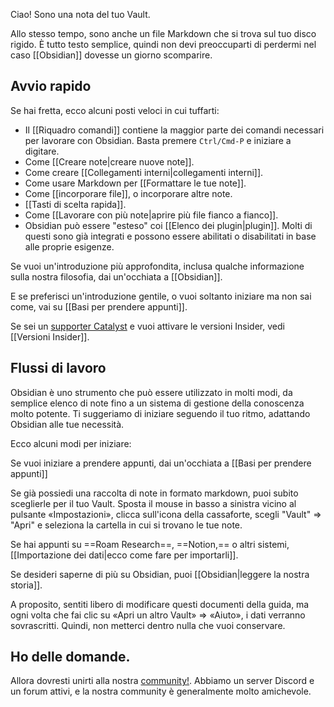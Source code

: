 Ciao! Sono una nota del tuo Vault.

Allo stesso tempo, sono anche un file Markdown che si trova sul tuo disco rigido. È tutto testo semplice, quindi non devi preoccuparti di perdermi nel caso [[Obsidian]] dovesse un giorno scomparire.

## Avvio rapido

Se hai fretta, ecco alcuni posti veloci in cui tuffarti:

- Il [[Riquadro comandi]] contiene la maggior parte dei comandi necessari per lavorare con Obsidian. Basta premere `Ctrl/Cmd-P` e iniziare a digitare.
- Come [[Creare note|creare nuove note]].
- Come creare [[Collegamenti interni|collegamenti interni]].
- Come usare Markdown per [[Formattare le tue note]].
- Come [[incorporare file]], o incorporare altre note.
- [[Tasti di scelta rapida]].
- Come [[Lavorare con più note|aprire più file fianco a fianco]].
- Obsidian può essere "esteso" coi [[Elenco dei plugin|plugin]]. Molti di questi sono già integrati e possono essere abilitati o disabilitati in base alle proprie esigenze.

Se vuoi un'introduzione più approfondita, inclusa qualche informazione sulla nostra filosofia, dai un'occhiata a [[Obsidian]].

E se preferisci un'introduzione gentile, o vuoi soltanto iniziare ma non sai come, vai su [[Basi per prendere appunti]].

Se sei un [supporter Catalyst](https://obsidian.md/pricing) e vuoi attivare le versioni Insider, vedi [[Versioni Insider]].

## Flussi di lavoro

Obsidian è uno strumento che può essere utilizzato in molti modi, da semplice elenco di note fino a un sistema di gestione della conoscenza molto potente. Ti suggeriamo di iniziare seguendo il tuo ritmo, adattando Obsidian alle tue necessità.

Ecco alcuni modi per iniziare:

Se vuoi iniziare a prendere appunti, dai un'occhiata a [[Basi per prendere appunti]]

Se già possiedi una raccolta di note in formato markdown, puoi subito sceglierle per il tuo Vault. Sposta il mouse in basso a sinistra vicino al pulsante «Impostazioni», clicca sull'icona della cassaforte, scegli "Vault" => "Apri" e seleziona la cartella in cui si trovano le tue note.

Se hai appunti su ==Roam Research==, ==Notion,== o altri sistemi,  [[Importazione dei dati|ecco come fare per importarli]].

Se desideri saperne di più su Obsidian, puoi [[Obsidian|leggere la nostra storia]].

A proposito, sentiti libero di modificare questi documenti della guida, ma ogni volta che fai clic su «Apri un altro Vault» => «Aiuto», i dati verranno sovrascritti. Quindi, non metterci dentro nulla che vuoi conservare.

## Ho delle domande.

Allora dovresti unirti alla nostra [community!](https://obsidian.md/community). Abbiamo un server Discord e un forum attivi, e la nostra community è generalmente molto amichevole.
